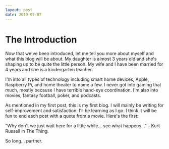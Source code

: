 ```yaml
---
layout: post
date: 2019-07-07
---
```


<div class="blurb">
  <h1>The Introduction</h1> 
</div><!-- /.blurb -->

Now that we've been introduced, let me tell you more about myself and what this blog will be about. My daughter is almost 3 years old and she's shaping up to be quite the little person. My wife and I have been married for 4 years and she is a kindergarten teacher. 

I'm into all types of technology including smart home devices, Apple, Raspberry Pi, and home theater to name a few. I never got into gaming that much, mostly because I have terrible hand-eye coordination. I'm also into movies, fantasy football, poker, and podcasts.

As mentioned in my first post, this is my first blog. I will mainly be writing for self-improvement and satisfaction. I'll be learning as I go. I think it will be fun to end each post with a quote from a movie. Here's the first:

"Why don't we just wait here for a little while... see what happens..." - Kurt Russell in The Thing.

So long... partner.
